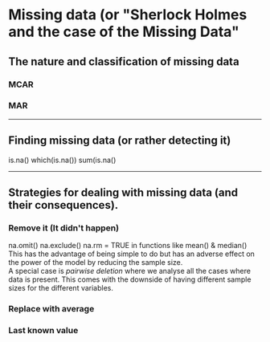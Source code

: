# Missing data (or "Sherlock Holmes and the case of the Missing Data"   

## The nature and classification of missing data   
### MCAR   
### MAR   

<HR>

## Finding missing data (or rather detecting it)   
is.na()
which(is.na())
sum(is.na()
<HR>

## Strategies for dealing with missing data (and their consequences).   
### Remove it (It didn't happen)
na.omit()
na.exclude()
na.rm = TRUE in functions like mean() & median()    
This has the advantage of being simple to do but has an adverse effect on the power of the model by reducing the sample size.    
A special case is *pairwise deletion* where we analyse all the cases where data is present. This comes with the downside of having different sample sizes for the different variables.   

### Replace with average
### Last known value
